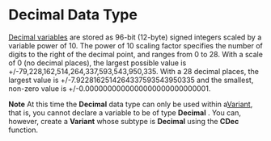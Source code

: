 
# Decimal Data Type

[Decimal variables](b8bdf64f-5920-1ae9-16d0-b26d09524a30.md) are stored as 96-bit (12-byte) signed integers scaled by a variable power of 10. The power of 10 scaling factor specifies the number of digits to the right of the decimal point, and ranges from 0 to 28. With a scale of 0 (no decimal places), the largest possible value is +/-79,228,162,514,264,337,593,543,950,335. With a 28 decimal places, the largest value is +/-7.9228162514264337593543950335 and the smallest, non-zero value is +/-0.0000000000000000000000000001.


 **Note**  At this time the  **Decimal** data type can only be used within a[Variant](b8bdf64f-5920-1ae9-16d0-b26d09524a30.md), that is, you cannot declare a variable to be of type  **Decimal** . You can, however, create a **Variant** whose subtype is **Decimal** using the **CDec** function.

